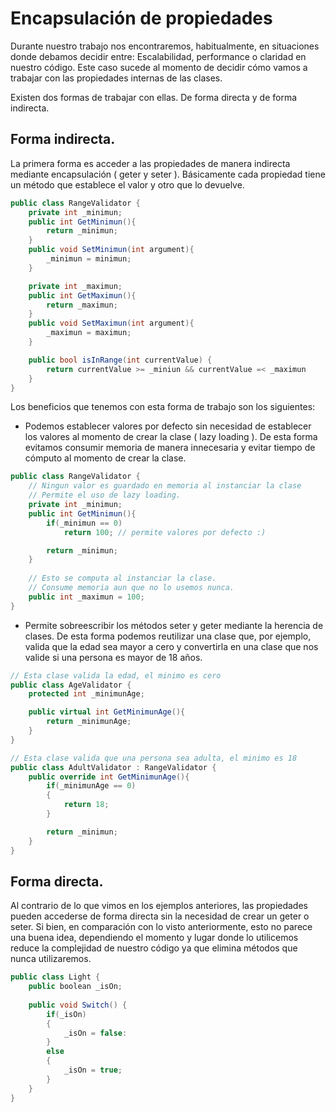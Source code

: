 # Encapsulación de propiedades
 
Durante nuestro trabajo nos encontraremos, habitualmente, en situaciones donde debamos decidir entre: Escalabilidad, performance o claridad en nuestro código. Este caso sucede al momento de decidir cómo vamos a trabajar con las propiedades internas de las clases.
 
Existen dos formas de trabajar con ellas. De forma directa y de forma indirecta.
 
## Forma indirecta.
La primera forma es acceder a las propiedades de manera indirecta mediante encapsulación ( geter y seter ). Básicamente cada propiedad tiene un método que establece el valor y otro que lo devuelve.

```cs
public class RangeValidator {
    private int _minimun;
    public int GetMinimun(){
        return _minimun;
    }
    public void SetMinimun(int argument){
        _minimun = minimun;
    }

    private int _maximun;
    public int GetMaximun(){
        return _maximun;
    }
    public void SetMaximun(int argument){
        _maximun = maximun;
    }

    public bool isInRange(int currentValue) {
        return currentValue >= _miniun && currentValue =< _maximun
    }
}
```

Los beneficios que tenemos con esta forma de trabajo son los siguientes:
 
- Podemos establecer valores por defecto sin necesidad de establecer los valores al momento de crear la clase ( lazy loading ). De esta forma evitamos consumir memoria de manera innecesaria y evitar tiempo de cómputo al momento de crear la clase.

```cs
public class RangeValidator {
    // Ningun valor es guardado en memoria al instanciar la clase
    // Permite el uso de lazy loading.
    private int _minimun;
    public int GetMinimun(){
        if(_minimun == 0)
            return 100; // permite valores por defecto :)

        return _minimun;
    }
 
    // Esto se computa al instanciar la clase.
    // Consume memoria aun que no lo usemos nunca.
    public int _maximun = 100;
}
```
 
- Permite sobreescribir los métodos seter y geter mediante la herencia de clases. De esta forma podemos reutilizar una clase que, por ejemplo, valida que la edad sea mayor a cero y convertirla en una clase que nos valide si una persona es mayor de 18 años.

```cs
// Esta clase valida la edad, el minimo es cero
public class AgeValidator {
    protected int _minimunAge;

    public virtual int GetMinimunAge(){
        return _minimunAge;
    }
}

// Esta clase valida que una persona sea adulta, el minimo es 18
public class AdultValidator : RangeValidator {
    public override int GetMinimunAge(){
        if(_minimunAge == 0)
        {
            return 18;
        }

        return _minimun;
    }
}
```

## Forma directa.

Al contrario de lo que vimos en los ejemplos anteriores, las propiedades pueden accederse de forma directa sin la necesidad de crear un geter o seter. Si bien, en comparación con lo visto anteriormente, esto no parece una buena idea, dependiendo el momento y lugar donde lo utilicemos reduce la complejidad de nuestro código ya que elimina métodos que nunca utilizaremos.

```cs
public class Light {
    public boolean _isOn;
   
    public void Switch() {
        if(_isOn) 
        {
            _isOn = false:
        }
        else 
        {
            _isOn = true;
        }
    }
}
```
